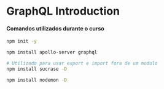 # GraphQL Introduction

#### Comandos utilizados durante o curso

```bash
npm init -y

```

```bash
npm install apollo-server graphql
```

```bash
# Utilizado para usar export e import fora de um modulo
npm install sucrase -D
```

```bash
npm install nodemon -D
```
